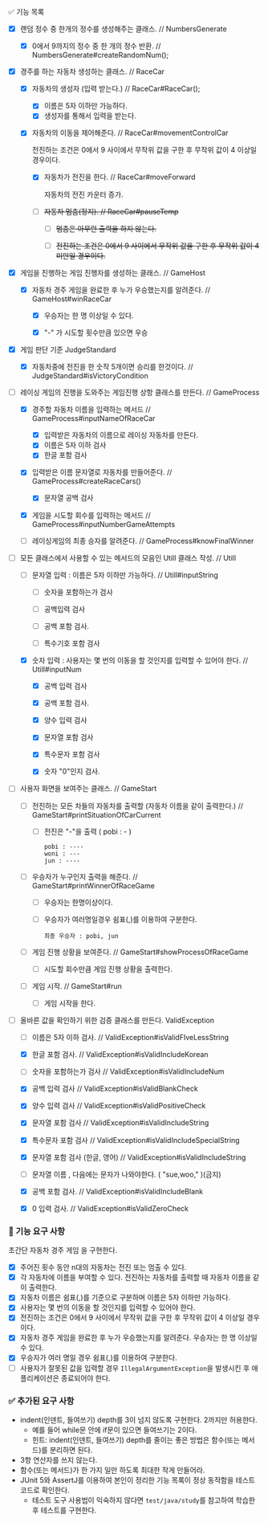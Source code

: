 :white_check_mark: 기능 목록

- [x] 랜덤 정수 중 한개의 정수를 생성해주는 클래스. // NumbersGenerate
  - [x] 0에서 9까지의 정수 중 한 개의 정수 반환. // NumbersGenerate#createRandomNum();



- [x] 경주를 하는 자동차 생성하는 클래스. // RaceCar
  - [x] 자동차의 생성자 (입력 받는다.) // RaceCar#RaceCar();
    - [x] 이름은 5자 이하만 가능하다.
    - [x] 생성자를 통해서 입력을 받는다.
    
  - [x] 자동차의 이동을 제어해준다. // RaceCar#movementControlCar
    
    전진하는 조건은 0에서 9 사이에서 무작위 값을 구한 후 무작위 값이 4 이상일 경우이다.
    
    - [x] 자동차가 전진을 한다. // RaceCar#moveForward
      
      자동차의 전진 카운터 증가.
    - [ ] ~~자동차 멈춤(정지). //  RaceCar#pauseTemp~~
      
      - [ ] ~~멈춤은 아무런 출력을 하지 않는다.~~
      - [ ] ~~전진하는 조건은 0에서 9 사이에서 무작위 값을 구한 후 무작위 값이 4 미만일 경우이다.~~



- [x] 게임을 진행하는 게임 진행자를 생성하는 클래스. // GameHost
  - [x] 자동차 경주 게임을 완료한 후 누가 우승했는지를 알려준다.  // GameHost#winRaceCar
    - [x] 우승자는 한 명 이상일 수 있다.
    - [x] "-" 가 시도할 횟수만큼 있으면 우승



- [x] 게임 판단 기준 JudgeStandard
  - [x] 자동차중에 전진을 한 숫작 5개이면 승리를 한것이다. // JudgeStandard#isVictoryCondition



- [ ] 레이싱 게임의 진행을 도와주는 게임진행 상항 클래스를 만든다. // GameProcess

  - [x] 경주할 자동차 이름을 입력하는 메서드 // GameProcess#inputNameOfRaceCar
    - [x] 입력받은 자동차의 이름으로 레이싱 자동차를 만든다.
    - [x] 이름은 5자 이하 검사
    - [x] 한글 포함 검사

  - [x] 입력받은 이름 문자열로 자동차를 만들어준다. // GameProcess#createRaceCars()
    - [x] 문자열 공백 검사
    
  - [x] 게임을 시도할 회수를 입력하는 메서드 // GameProcess#inputNumberGameAttempts
  - [ ] 레이싱게임의 최종 승자를 알려준다. // GameProcess#knowFinalWinner

  

- [ ] 모든 클래스에서 사용할 수 있는 메서드의 모음인 Utill 클래스 작성. // Utill
  - [ ] 문자열 입력 :  이름은 5자 이하만 가능하다. // Utill#inputString
    - [ ] 숫자을 포함하는가 검사 
    
    - [ ] 공백입력 검사
    
    - [ ] 공백 포함 검사.
    
    - [ ] 특수기호 포함 검사
    
  - [x] 숫자 입력 : 사용자는 몇 번의 이동을 할 것인지를 입력할 수 있어야 한다. // Utill#inputNum
    - [x] 공백 입력 검사
    - [x] 공백 포함 검사.
    - [x] 양수 입력 검사
    - [x] 문자열 포함 검사
    - [x] 특수문자 포함 검사
    - [x] 숫자 "0"인지 검사.



- [ ] 사용자 화면을 보여주는 클래스. // GameStart

  - [ ] 전진하는 모든 차들의 자동차를 출력할 (자동차 이름을 같이 출력한다.) // GameStart#printSituationOfCarCurrent

    - [ ] 전진은 "-"을 출력 ( pobi : - )

      ```
      pobi : ----
      woni : ---
      jun : ----
      ```
  
  - [ ] 우승자가 누구인지 출력을 해준다. // GameStart#printWinnerOfRaceGame
  
    - [ ] 우승자는 한명이상이다.
  
    - [ ] 우승자가 여러명일경우 쉼표(,)를 이용하여 구분한다. 
  
      ```
      최종 우승자 : pobi, jun
      ```
  
  - [ ] 게임 진행 상황을 보여준다. // GameStart#showProcessOfRaceGame
  
    - [ ] 시도할 회수만큼 게임 진행 상황을 출력한다.
  
  - [ ] 게임 시작. // GameStart#run
  
    - [ ] 게임 시작을 한다.
  
  




- [ ] 올바른 값을 확인하기 위한 검증 클래스를 만든다. ValidException
  - [ ] 이름은 5자 이하 검사. // ValidException#isValidFIveLessString
  - [x] 한글 포함 검사. //  ValidException#isValidIncludeKorean
  - [ ] 숫자을 포함하는가 검사  // ValidException#isValidIncludeNum
  - [x] 공백 입력 검사 // ValidException#isValidBlankCheck
  - [x] 양수 입력 검사 // ValidException#isValidPositiveCheck
  - [x] 문자열 포함 검사  // ValidException#isValidIncludeString
  - [x] 특수문자 포함 검사 // ValidException#isValidIncludeSpecialString
  - [x] 문자열 포함 검사 (한글, 영어) // ValidException#isValidIncludeString
  - [ ] 문자열 이름 , 다음에는 문자가 나와야한다. ( "sue,woo," )(금지)
  - [x] 공백 포함 검사. // ValidException#isValidIncludeBlank
  - [x] 0 입력 검사. // ValidException#isValidZeroCheck





### 🚀 기능 요구 사항

초간단 자동차 경주 게임                                                                                                                                                                                                                                                                  을 구현한다.

- [x] 주어진 횟수 동안 n대의 자동차는 전진 또는 멈출 수 있다.
- [x] 각 자동차에 이름을 부여할 수 있다. 전진하는 자동차를 출력할 때 자동차 이름을 같이 출력한다.
- [x] 자동차 이름은 쉼표(,)를 기준으로 구분하며 이름은 5자 이하만 가능하다.
- [x] 사용자는 몇 번의 이동을 할 것인지를 입력할 수 있어야 한다.
- [x] 전진하는 조건은 0에서 9 사이에서 무작위 값을 구한 후 무작위 값이 4 이상일 경우이다.
- [x] 자동차 경주 게임을 완료한 후 누가 우승했는지를 알려준다. 우승자는 한 명 이상일 수 있다.
- [x] 우승자가 여러 명일 경우 쉼표(,)를 이용하여 구분한다.
- [ ] 사용자가 잘못된 값을 입력할 경우 `IllegalArgumentException`을 발생시킨 후 애플리케이션은 종료되어야 한다.

### :white_check_mark: 추가된 요구 사항

- indent(인덴트, 들여쓰기) depth를 3이 넘지 않도록 구현한다. 2까지만 허용한다.
  - 예를 들어 while문 안에 if문이 있으면 들여쓰기는 2이다.
  - 힌트: indent(인덴트, 들여쓰기) depth를 줄이는 좋은 방법은 함수(또는 메서드)를 분리하면 된다.
- 3항 연산자를 쓰지 않는다.
- 함수(또는 메서드)가 한 가지 일만 하도록 최대한 작게 만들어라.
- JUnit 5와 AssertJ를 이용하여 본인이 정리한 기능 목록이 정상 동작함을 테스트 코드로 확인한다.
  - 테스트 도구 사용법이 익숙하지 않다면 `test/java/study`를 참고하여 학습한 후 테스트를 구현한다.